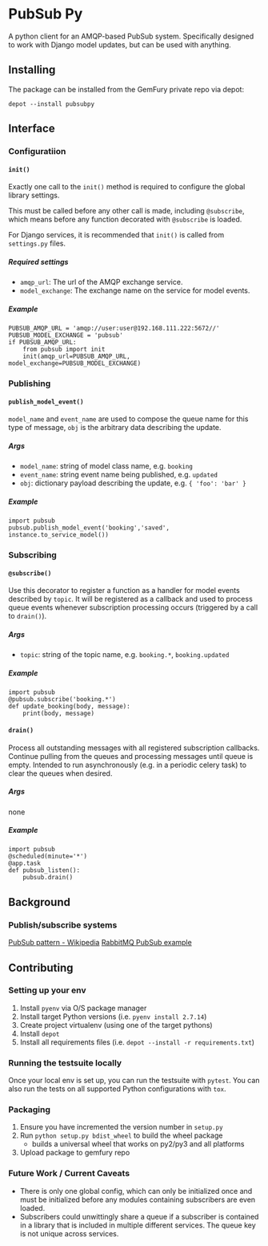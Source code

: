 # PubSub Py

A python client for an AMQP-based PubSub system. Specifically designed to work with Django model updates, but can be used with anything.

## Installing

The package can be installed from the GemFury private repo via depot:
```
depot --install pubsubpy
```

## Interface

### Configuratiion

#### `init()`

Exactly one call to the `init()` method is required to configure the global library settings.

This must be called before any other call is made, including `@subscribe`, which means before any function decorated with `@subscribe` is loaded.

For Django services, it is recommended that `init()` is called from `settings.py` files.

##### Required settings
* `amqp_url`: The url of the AMQP exchange service.
* `model_exchange`: The exchange name on the service for model events.

##### Example
```
PUBSUB_AMQP_URL = 'amqp://user:user@192.168.111.222:5672//'
PUBSUB_MODEL_EXCHANGE = 'pubsub'
if PUBSUB_AMQP_URL:
    from pubsub import init
    init(amqp_url=PUBSUB_AMQP_URL, model_exchange=PUBSUB_MODEL_EXCHANGE)
```

### Publishing

#### `publish_model_event()`

`model_name` and `event_name` are used to compose the queue name for this type of message, `obj` is the arbitrary data describing the update.

##### Args
* `model_name`: string of model class name, e.g. `booking`
* `event_name`: string event name being published, e.g. `updated`
* `obj`: dictionary payload describing the update, e.g. `{ 'foo': 'bar' }`

##### Example
```
import pubsub
pubsub.publish_model_event('booking','saved', instance.to_service_model())
```

### Subscribing

#### `@subscribe()`

Use this decorator to register a function as a handler for model events described by `topic`. It will be registered as a callback and used to process queue events whenever subscription processing occurs (triggered by a call to `drain()`).

##### Args
* `topic`: string of the topic name, e.g. `booking.*`, `booking.updated`

##### Example
```
import pubsub
@pubsub.subscribe('booking.*')
def update_booking(body, message):
    print(body, message)
```

#### `drain()`

Process all outstanding messages with all registered subscription callbacks. Continue pulling from the queues and processing messages until queue is empty. Intended to run asynchronously (e.g. in a periodic celery task) to clear the queues when desired.

##### Args
none

##### Example
```
import pubsub
@scheduled(minute='*')
@app.task
def pubsub_listen():
    pubsub.drain()
```

## Background

### Publish/subscribe systems
[PubSub pattern - Wikipedia](https://en.wikipedia.org/wiki/Publish%E2%80%93subscribe_pattern)
[RabbitMQ PubSub example](https://www.rabbitmq.com/tutorials/tutorial-three-python.html)

## Contributing

### Setting up your env

1. Install `pyenv` via O/S package manager
1. Install target Python versions (i.e. `pyenv install 2.7.14`)
1. Create project virtualenv (using one of the target pythons)
1. Install `depot`
1. Install all requirements files (i.e. `depot --install -r requirements.txt`)

### Running the testsuite locally

Once your local env is set up, you can run the testsuite with `pytest`.
You can also run the tests on all supported Python configurations with `tox`.

### Packaging

1. Ensure you have incremented the version number in `setup.py`
1. Run `python setup.py bdist_wheel` to build the wheel package
    * builds a universal wheel that works on py2/py3 and all platforms
1. Upload package to gemfury repo

### Future Work / Current Caveats

* There is only one global config, which can only be initialized once and must be initialized before any modules containing subscribers are even loaded.
* Subscribers could unwittingly share a queue if a subscriber is contained in a library that is included in multiple different services. The queue key is not unique across services.

